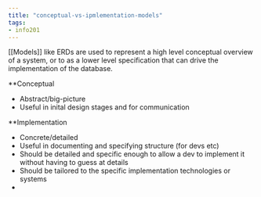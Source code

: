 ```yaml
---
title: "conceptual-vs-ipmlementation-models"
tags: 
- info201
---
```


[[Models]] like ERDs are used to represent a high level conceptual overview of a system, or to as a lower level specification that can drive the implementation of the database.

**Conceptual

- Abstract/big-picture
- Useful in inital design stages and for communication

**Implementation

- Concrete/detailed
- Useful in documenting and specifying structure (for devs etc)
- Should be detailed and specific enough to allow a dev to implement it without having to guess at details
- Should be tailored to the specific implementation technologies or systems
- 
